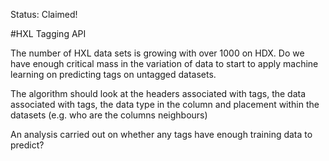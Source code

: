 Status: Claimed!

#HXL Tagging API

The number of HXL data sets is growing with over 1000 on HDX.  Do we have enough critical mass in the variation of data to start to apply machine learning on predicting tags on untagged datasets.

The algorithm should look at the headers associated with tags, the data associated with tags, the data type in the column and placement within the datasets (e.g. who are the columns neighbours)

An analysis carried out on whether any tags have enough training data to predict?
